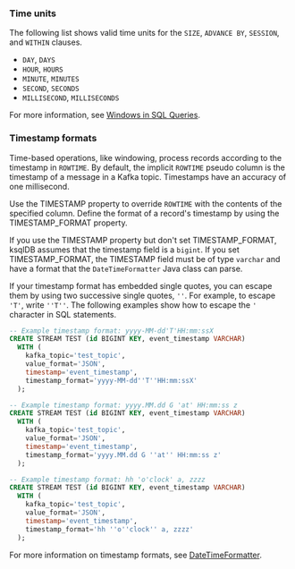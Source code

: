 ### Time units

The following list shows valid time units for the `SIZE`, `ADVANCE BY`,
`SESSION`, and `WITHIN` clauses.

-   `DAY`, `DAYS`
-   `HOUR`, `HOURS`
-   `MINUTE`, `MINUTES`
-   `SECOND`, `SECONDS`
-   `MILLISECOND`, `MILLISECONDS`

For more information, see
[Windows in SQL Queries](../concepts/time-and-windows-in-ksqldb-queries.md#windows-in-sql-queries).

### Timestamp formats

Time-based operations, like windowing, process records according to the
timestamp in `ROWTIME`. By default, the implicit `ROWTIME` pseudo column is the
timestamp of a message in a Kafka topic. Timestamps have an accuracy of
one millisecond.

Use the TIMESTAMP property to override `ROWTIME` with the contents of
the specified column. Define the format of a record's timestamp by
using the TIMESTAMP_FORMAT property.

If you use the TIMESTAMP property but don't set TIMESTAMP_FORMAT, ksqlDB
assumes that the timestamp field is a `bigint`. If you set
TIMESTAMP_FORMAT, the TIMESTAMP field must be of type `varchar` and
have a format that the `DateTimeFormatter` Java class can parse.

If your timestamp format has embedded single quotes, you can escape them
by using two successive single quotes, `''`. For example, to escape
`'T'`, write `''T''`. The following examples show how to escape the `'`
character in SQL statements.

```sql
-- Example timestamp format: yyyy-MM-dd'T'HH:mm:ssX
CREATE STREAM TEST (id BIGINT KEY, event_timestamp VARCHAR)
  WITH (
    kafka_topic='test_topic',
    value_format='JSON',
    timestamp='event_timestamp',
    timestamp_format='yyyy-MM-dd''T''HH:mm:ssX'
  );

-- Example timestamp format: yyyy.MM.dd G 'at' HH:mm:ss z
CREATE STREAM TEST (id BIGINT KEY, event_timestamp VARCHAR)
  WITH (
    kafka_topic='test_topic',
    value_format='JSON',
    timestamp='event_timestamp',
    timestamp_format='yyyy.MM.dd G ''at'' HH:mm:ss z'
  );

-- Example timestamp format: hh 'o'clock' a, zzzz
CREATE STREAM TEST (id BIGINT KEY, event_timestamp VARCHAR)
  WITH (
    kafka_topic='test_topic',
    value_format='JSON',
    timestamp='event_timestamp',
    timestamp_format='hh ''o''clock'' a, zzzz'
  );
```

For more information on timestamp formats, see
[DateTimeFormatter](https://cnfl.io/java-dtf).
